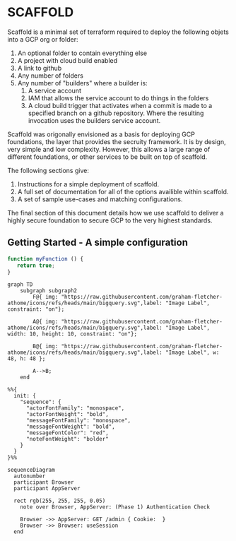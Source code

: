 # SCAFFOLD

Scaffold is a minimal set of terraform required to deploy the following objets into a GCP org or folder:
1. An optional folder to contain everything else
2. A project with cloud build enabled
3. A link to github
4. Any number of folders
5. Any number of "builders" where a builder is:
    1. A service account
    2. IAM that allows the service account to do things in the folders
    3. A cloud build trigger that activates when a commit is made to a 
       specified branch on a github repository. Where the resulting invocation
       uses the builders service account.

Scaffold was origonally envisioned as a basis for deploying GCP foundations, the layer that provides the secruity framework.  It is by design, very simple and low complexity. However, this allows a large range of different foundations, or other services to be built on top of scaffold. 

The following sections give:
1. Instructions for a simple deployment of scaffold.
2. A full set of documentation for all of the options availible within scaffold.
3. A set of sample use-cases and matching configurations.

The final section of this document details how we use scaffold to deliver a highly secure foundation to secure GCP to the very highest standards.

## Getting Started - A simple configuration
```js
function myFunction () {
   return true;
}
```

```mermaid
graph TD
    subgraph subgraph2
        F@{ img: "https://raw.githubusercontent.com/graham-fletcher-athome/icons/refs/heads/main/bigquery.svg",label: "Image Label", constraint: "on"};

        A@{ img: "https://raw.githubusercontent.com/graham-fletcher-athome/icons/refs/heads/main/bigquery.svg",label: "Image Label", width: 10, height: 10, constraint: "on"};

        B@{ img: "https://raw.githubusercontent.com/graham-fletcher-athome/icons/refs/heads/main/bigquery.svg",label: "Image Label", w: 48, h: 48 };

        A-->B;
    end
```
```mermaid
%%{
  init: {
    "sequence": {
      "actorFontFamily": "monospace",
      "actorFontWeight": "bold",
      "messageFontFamily": "monospace",
      "messageFontWeight": "bold",
      "messageFontColor": "red",
      "noteFontWeight": "bolder"
    }
  }
}%%

sequenceDiagram
  autonumber
  participant Browser
  participant AppServer

  rect rgb(255, 255, 255, 0.05)
    note over Browser, AppServer: (Phase 1) Authentication Check

    Browser ->> AppServer: GET /admin { Cookie:  }
    Browser ->> Browser: useSession
  end
```


